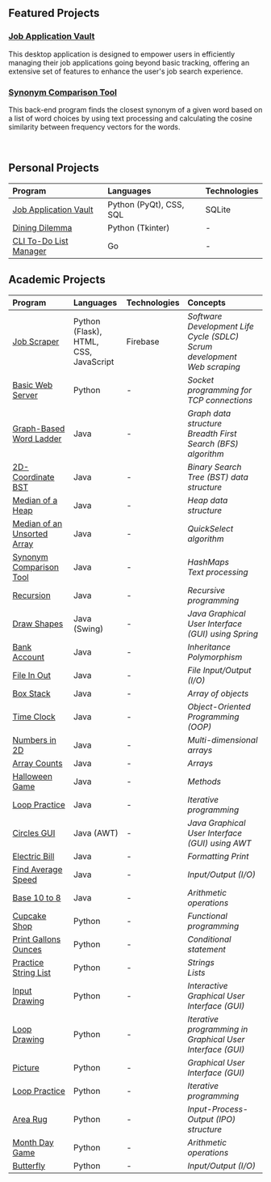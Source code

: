 ## Featured Projects

### [Job Application Vault](https://github.com/AdamZieman/JobApplicationVault)

This desktop application is designed to empower users in efficiently managing their job applications going beyond basic tracking, offering an extensive set of features to enhance the user's job search experience.

### [Synonym Comparison Tool](https://github.com/AdamZieman/synonym-comparison-tool)

This back-end program finds the closest synonym of a given word based on a list of word choices by using text processing and calculating the cosine similarity between frequency vectors for the words.

<br>

## Personal Projects

| Program | Languages | Technologies |
|:---|:---|:---|
| [Job Application Vault](https://github.com/AdamZieman/JobApplicationVault) | Python (PyQt), CSS, SQL | SQLite |
| [Dining Dilemma](https://github.com/AdamZieman/dining_dilemma) | Python (Tkinter) | - |
| [CLI To-Do List Manager](https://github.com/AdamZieman/todo-list-manager) | Go | - |

## Academic Projects
| Program | Languages | Technologies | Concepts |
|:---|:---|:---|:---|
| [Job Scraper](https://github.com/uwp-se/JobScraper) | Python (Flask), <br> HTML, CSS, <br> JavaScript | Firebase | *Software Development Life Cycle (SDLC)* <br> *Scrum development* <br> *Web scraping* |
| [Basic Web Server](https://github.com/AdamZieman/basic-web-server) | Python | - | *Socket programming for TCP connections* |
| [Graph-Based Word Ladder](https://github.com/AdamZieman/word-ladder) | Java | - | *Graph data structure* <br> *Breadth First Search (BFS) algorithm* |
| [2D-Coordinate BST](https://github.com/AdamZieman/2d-coordinate-bst) | Java | - | *Binary Search Tree (BST) data structure* |
| [Median of a Heap](https://github.com/AdamZieman/heap-median) | Java | - | *Heap data structure* |
| [Median of an Unsorted Array](https://github.com/AdamZieman/median-unsorted-array) | Java | - | *QuickSelect algorithm* |
| [Synonym Comparison Tool](https://github.com/AdamZieman/synonym-comparison-tool) | Java | - | *HashMaps* <br> *Text processing* |
| [Recursion](https://github.com/AdamZieman/recursion) | Java | - | *Recursive programming* |
| [Draw Shapes](https://github.com/AdamZieman/draw-shapes) | Java (Swing) | - | *Java Graphical User Interface (GUI) using Spring* |
| [Bank Account](https://github.com/AdamZieman/bank-account) | Java | - | *Inheritance* <br> *Polymorphism* |
| [File In Out](https://github.com/AdamZieman/file-in-out) | Java | - | *File Input/Output (I/O)* |
| [Box Stack](https://github.com/AdamZieman/box-stack) | Java | - | *Array of objects* |
| [Time Clock](https://github.com/AdamZieman/time-clock) | Java | - | *Object-Oriented Programming (OOP)* |
| [Numbers in 2D](https://github.com/AdamZieman/numbers-in-2d) | Java | - | *Multi-dimensional arrays* |
| [Array Counts](https://github.com/AdamZieman/array-counts) | Java | - | *Arrays* |
| [Halloween Game](https://github.com/AdamZieman/halloween-game) | Java | - | *Methods* |
| [Loop Practice](https://github.com/AdamZieman/java-loop-practice) | Java | - | *Iterative programming* |
| [Circles GUI](https://github.com/AdamZieman/circles-gui) | Java (AWT) | - | *Java Graphical User Interface (GUI) using AWT*|
| [Electric Bill](https://github.com/AdamZieman/electric-bill) | Java | - | *Formatting Print* |
| [Find Average Speed](https://github.com/AdamZieman/find-average-speed) | Java | - | *Input/Output (I/O)* |
| [Base 10 to 8](https://github.com/AdamZieman/base-10-to-8) | Java | - | *Arithmetic operations* |
| [Cupcake Shop](https://github.com/AdamZieman/cupcake-shop/blob/main/cupcake_shop.py) | Python | - | *Functional programming* |
| [Print Gallons Ounces](https://github.com/AdamZieman/print-gallons-ounces) | Python | - | *Conditional statement* |
| [Practice String List](https://github.com/AdamZieman/practice-string-list) | Python | - | *Strings* <br> *Lists*|
| [Input Drawing](https://github.com/AdamZieman/input-drawing) | Python | - | *Interactive Graphical User Interface (GUI)* |
| [Loop Drawing](https://github.com/AdamZieman/loop-drawing) | Python | - | *Iterative programming in Graphical User Interface (GUI)* |
| [Picture](https://github.com/AdamZieman/picture) | Python | - | *Graphical User Interface (GUI)* |
| [Loop Practice](https://github.com/AdamZieman/loop-practice) | Python | - | *Iterative programming* |
| [Area Rug](https://github.com/AdamZieman/area-rug) | Python | - | *Input-Process-Output (IPO) structure* |
| [Month Day Game](https://github.com/AdamZieman/month-day-game) | Python | - | *Arithmetic operations* |
| [Butterfly](https://github.com/AdamZieman/butterfly) | Python | - | *Input/Output (I/O)* |
